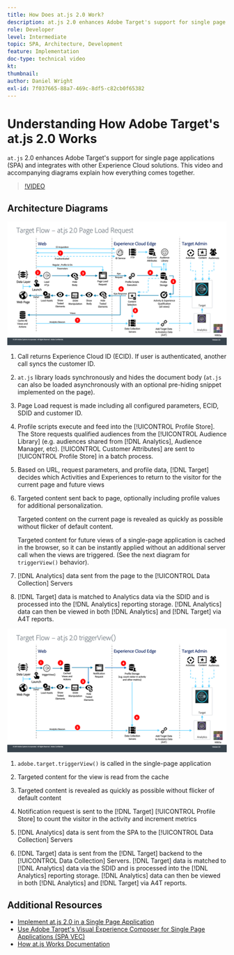 ```yaml
---
title: How Does at.js 2.0 Work?
description: at.js 2.0 enhances Adobe Target's support for single page applications (SPA) and integrates with other Experience Cloud solutions. This video and accompanying diagrams explain how everything comes together.
role: Developer
level: Intermediate
topic: SPA, Architecture, Development
feature: Implementation
doc-type: technical video
kt:
thumbnail: 
author: Daniel Wright
exl-id: 7f037665-88a7-469c-8df5-c82cb0f65382
---
```

# Understanding How Adobe Target's at.js 2.0 Works

`at.js` 2.0 enhances Adobe Target's support for single page applications (SPA) and integrates with other Experience Cloud solutions. This video and accompanying diagrams explain how everything comes together.

>[!VIDEO](https://video.tv.adobe.com/v/26250?quality=12)

## Architecture Diagrams

![at.js 2.0 behavior on page load](assets/pageload.png)

1. Call returns Experience Cloud ID (ECID). If user is authenticated, another call syncs the customer ID.

1. `at.js` library loads synchronously and hides the document body (`at.js` can also be loaded asynchronously with an optional pre-hiding snippet implemented on the page).  

1. Page Load request is made including all configured parameters, ECID, SDID and customer ID.

1. Profile scripts execute and feed into the [!UICONTROL Profile Store]. The Store requests qualified audiences from the [!UICONTROL Audience Library] (e.g. audiences shared from [!DNL Analytics], Audience Manager, etc). [!UICONTROL Customer Attributes] are sent to [!UICONTROL Profile Store] in a batch process.
1. Based on URL, request parameters, and profile data, [!DNL Target] decides which Activities and Experiences to return to the visitor for the current page and future views

1. Targeted content sent back to page, optionally including profile values for additional personalization.

   Targeted content on the current page is revealed as quickly as possible without flicker of default content.

   Targeted content for future views of a single-page application is cached in the browser, so it can be instantly applied without an additional server call when the views are triggered. (See the next diagram for `triggerView()` behavior).

1. [!DNL Analytics] data sent from the page to the [!UICONTROL Data Collection] Servers
1. [!DNL Target] data is matched to Analytics data via the SDID and is processed into the [!DNL Analytics] reporting storage. [!DNL Analytics] data can then be viewed in both [!DNL Analytics] and [!DNL Target] via A4T reports.

![at.js 2.0 behavior when the triggerView() function is used](assets/triggerview.png)

1. `adobe.target.triggerView()` is called in the single-page application
1. Targeted content for the view is read from the cache

1. Targeted content is revealed as quickly as possible without flicker of default content

1. Notification request is sent to the [!DNL Target] [!UICONTROL Profile Store] to count the visitor in the activity and increment metrics
1. [!DNL Analytics] data is sent from the SPA to the [!UICONTROL Data Collection] Servers

1. [!DNL Target] data is sent from the [!DNL Target] backend to the [!UICONTROL Data Collection] Servers. [!DNL Target] data is matched to [!DNL Analytics] data via the SDID and is processed into the [!DNL Analytics] reporting storage. [!DNL Analytics] data can then be viewed in both [!DNL Analytics] and [!DNL Target] via A4T reports.

## Additional Resources

* [Implement at.js 2.0 in a Single Page Application](implement-atjs-20-in-a-single-page-application.md)
* [Use Adobe Target's Visual Experience Composer for Single Page Applications (SPA VEC)](../experiences/use-the-visual-experience-composer-for-single-page-applications.md)
* [How at.js Works Documentation](https://docs.adobe.com/content/help/en/target/using/implement-target/client-side/at-js/how-atjs-works.html)
